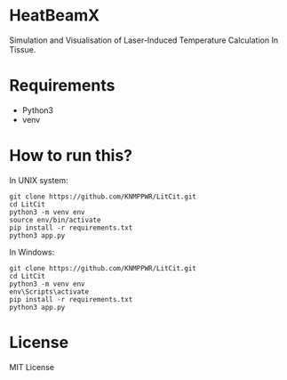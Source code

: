 # HeatBeamX
Simulation and Visualisation of Laser-Induced Temperature Calculation In Tissue.

# Requirements
* Python3
* venv

# How to run this?
In UNIX system:
```
git clone https://github.com/KNMPPWR/LitCit.git
cd LitCit
python3 -m venv env
source env/bin/activate
pip install -r requirements.txt
python3 app.py
```

In Windows:
```
git clone https://github.com/KNMPPWR/LitCit.git
cd LitCit
python3 -m venv env
env\Scripts\activate
pip install -r requirements.txt
python3 app.py
```

# License
MIT License

